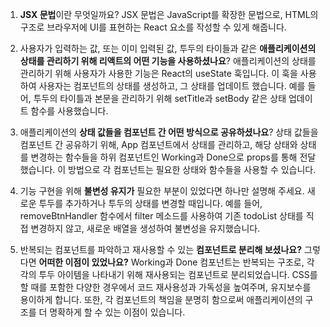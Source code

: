 1. **JSX 문법**이란 무엇일까요?
   JSX 문법은 JavaScript를 확장한 문법으로, HTML의 구조로 브라우저에 UI를 표현하는 React 요소를 작성할 수 있게 해줍니다.

2. 사용자가 입력하는 값, 또는 이미 입력된 값, 투두의 타이들과 같은 **애플리케이션의 상태를 관리하기 위해 리액트의 어떤 기능을 사용하셨나요**?
   애플리케이션의 상태를 관리하기 위해 사용자가 사용한 기능은 React의 useState 훅입니다. 이 훅을 사용하여 사용자는 컴포넌트의 상태를 생성하고, 그 상태를 업데이트 했습니다. 예를 들어, 투두의 타이틀과 본문을 관리하기 위해 setTitle과 setBody 같은 상태 업데이트 함수를 사용했습니다.

3. 애플리케이션의 **상태 값들을 컴포넌트 간 어떤 방식으로 공유하셨나요**?
   상태 값들을 컴포넌트 간 공유하기 위해, App 컴포넌트에서 상태를 관리하고, 해당 상태와 상태를 변경하는 함수들을 하위 컴포넌트인 Working과 Done으로 props를 통해 전달했습니다. 이 방법으로 각 컴포넌트는 필요한 상태와 함수들을 사용할 수 있습니다.

4. 기능 구현을 위해 **불변성 유지가** 필요한 부분이 있었다면 하나만 설명해 주세요.
   새로운 투두를 추가하거나 투두의 상태를 변경할 때입니다. 예를 들어, removeBtnHandler 함수에서 filter 메소드를 사용하여 기존 todoList 상태를 직접 변경하지 않고, 새로운 배열을 생성하여 불변성을 유지했습니다.

5. 반복되는 컴포넌트를 파악하고 재사용할 수 있는 **컴포넌트로 분리해 보셨나요?** 그렇다면 **어떠한 이점이 있었나요?**
   Working과 Done 컴포넌트는 반복되는 구조로, 각각의 투두 아이템을 나타내기 위해 재사용되는 컴포넌트로 분리되었습니다. CSS를 할 때를 포함한 다양한 경우에서 코드 재사용성과 가독성을 높여주며, 유지보수를 용이하게 합니다. 또한, 각 컴포넌트의 책임을 분명히 함으로써 애플리케이션의 구조를 더 명확하게 할 수 있는 이점이 있습니다.
